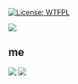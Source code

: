 [![License: WTFPL](https://img.shields.io/badge/License-WTFPL-brightgreen.svg)](http://www.wtfpl.net/about/)

![](https://github.com/shuta13/shuta13/blob/media/top-gif/assets/png/shinen.png)

## me

![](https://github.com/shuta13/shuta13/blob/media/top-gif/assets/gif/icon.gif)
![](https://github.com/shuta13/shuta13/blob/media/top-gif/assets/png/peace_modified.png)

